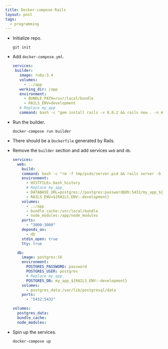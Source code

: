 ```yaml
---
title: Docker-compose Rails
layout: post
tags:
  - programming
---
```


* Initialize repo.

  ```shell
  git init
  ```

* Add `docker-compose.yml`.

   ```yml
  services:
    builder:
      image: ruby:3.4
      volumes:
        - .:/app
      working_dir: /app
      environment:
        - BUNDLE_PATH=/usr/local/bundle
        - RAILS_ENV=development
      # Replace my_app
      command: bash -c "gem install rails -v 8.0.2 && rails new . -n my_app --database=postgresql --force"
   ```

* Run the builder.

  ```shell
  docker-compose run builder
  ```

* There should be a `Dockerfile` generated by Rails.
* Remove the `builder` section and add services `web` and `db`.

  ```yml
  services:
    web:
      build: .
      command: bash -c "rm -f tmp/pids/server.pid && rails server -b 0.0.0.0"
      environment:
        - HISTFILE=.bash_history
        # Replace my_app_
        - DATABASE_URL=postgres://postgres:password@db:5432/my_app_${RAILS_ENV:-development}
        - RAILS_ENV=${RAILS_ENV:-development}
      volumes:
        - .:/app
        - bundle_cache:/usr/local/bundle
        - node_modules:/app/node_modules
      ports:
        - "3000:3000"
      depends_on:
        - db
      stdin_open: true
      tty: true

    db:
      image: postgres:16
      environment:
        POSTGRES_PASSWORD: password
        POSTGRES_USER: postgres
        # Replace my_app_
        POSTGRES_DB: my_app_${RAILS_ENV:-development}
      volumes:
        - postgres_data:/var/lib/postgresql/data
      ports:
        - "5432:5432"

  volumes:
    postgres_data:
    bundle_cache:
    node_modules:
  ```

* Spin up the services.

  ```shell
  docker-compose up
  ```
